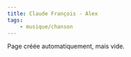 ```yaml
---
title: Claude François - Alex
tags:
    - musique/chanson
---
```


Page créée automatiquement, mais vide.
